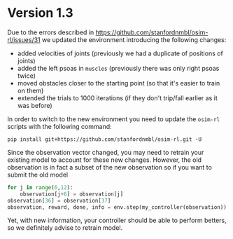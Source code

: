 # Version 1.3

Due to the errors described in https://github.com/stanfordnmbl/osim-rl/issues/31 we updated the environment
introducing the following changes:

* added velocities of joints (previously we had a duplicate of positions of joints)
* added the left psoas in `muscles` (previously there was only right psoas twice)
* moved obstacles closer to the starting point (so that it's easier to train on them)
* extended the trials to 1000 iterations (if they don't trip/fall earlier as it was before)

In order to switch to the new environment you need to update the `osim-rl` scripts with the following command:

    pip install git+https://github.com/stanfordnmbl/osim-rl.git -U


Since the observation vector changed, you may need to retrain your existing model to account for these new changes.
However, the old observation is in fact a subset of the new observation so if you want to submit the old model
```python
for j in range(6,12):
    observation[j+6] = observation[j]
observation[36] = observation[37]
observation, reward, done, info = env.step(my_controller(observation))
```
Yet, with new information, your controller should be able to perform betters, so we definitely advise to retrain model.
